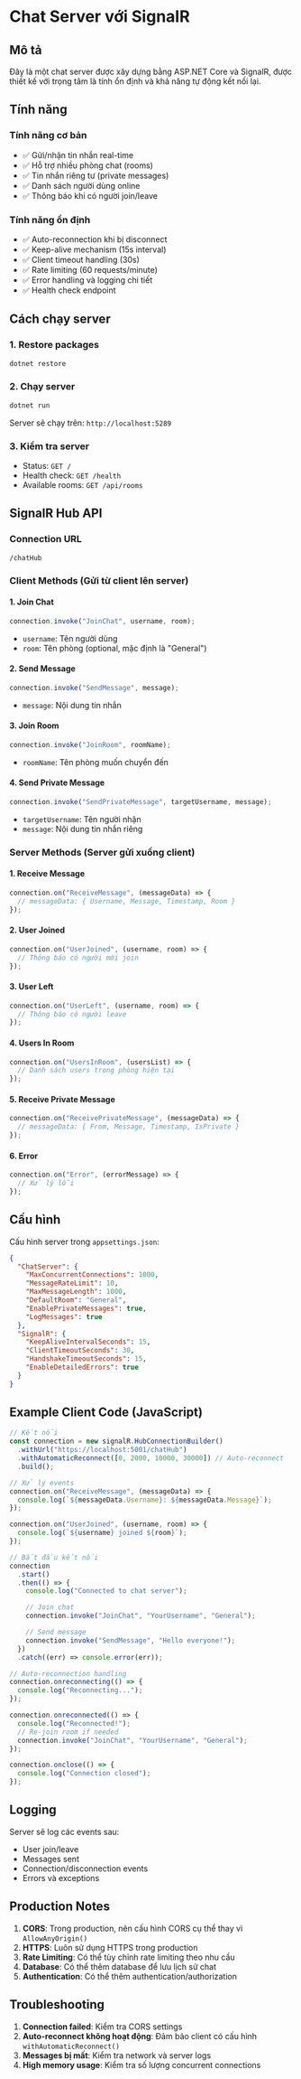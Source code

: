 # Chat Server với SignalR

## Mô tả

Đây là một chat server được xây dựng bằng ASP.NET Core và SignalR, được thiết kế với trọng tâm là tính ổn định và khả năng tự động kết nối lại.

## Tính năng

### Tính năng cơ bản

- ✅ Gửi/nhận tin nhắn real-time
- ✅ Hỗ trợ nhiều phòng chat (rooms)
- ✅ Tin nhắn riêng tư (private messages)
- ✅ Danh sách người dùng online
- ✅ Thông báo khi có người join/leave

### Tính năng ổn định

- ✅ Auto-reconnection khi bị disconnect
- ✅ Keep-alive mechanism (15s interval)
- ✅ Client timeout handling (30s)
- ✅ Rate limiting (60 requests/minute)
- ✅ Error handling và logging chi tiết
- ✅ Health check endpoint

## Cách chạy server

### 1. Restore packages

```bash
dotnet restore
```

### 2. Chạy server

```bash
dotnet run
```

Server sẽ chạy trên: `http://localhost:5289`

### 3. Kiểm tra server

- Status: `GET /`
- Health check: `GET /health`
- Available rooms: `GET /api/rooms`

## SignalR Hub API

### Connection URL

```
/chatHub
```

### Client Methods (Gửi từ client lên server)

#### 1. Join Chat

```javascript
connection.invoke("JoinChat", username, room);
```

- `username`: Tên người dùng
- `room`: Tên phòng (optional, mặc định là "General")

#### 2. Send Message

```javascript
connection.invoke("SendMessage", message);
```

- `message`: Nội dung tin nhắn

#### 3. Join Room

```javascript
connection.invoke("JoinRoom", roomName);
```

- `roomName`: Tên phòng muốn chuyển đến

#### 4. Send Private Message

```javascript
connection.invoke("SendPrivateMessage", targetUsername, message);
```

- `targetUsername`: Tên người nhận
- `message`: Nội dung tin nhắn riêng

### Server Methods (Server gửi xuống client)

#### 1. Receive Message

```javascript
connection.on("ReceiveMessage", (messageData) => {
  // messageData: { Username, Message, Timestamp, Room }
});
```

#### 2. User Joined

```javascript
connection.on("UserJoined", (username, room) => {
  // Thông báo có người mới join
});
```

#### 3. User Left

```javascript
connection.on("UserLeft", (username, room) => {
  // Thông báo có người leave
});
```

#### 4. Users In Room

```javascript
connection.on("UsersInRoom", (usersList) => {
  // Danh sách users trong phòng hiện tại
});
```

#### 5. Receive Private Message

```javascript
connection.on("ReceivePrivateMessage", (messageData) => {
  // messageData: { From, Message, Timestamp, IsPrivate }
});
```

#### 6. Error

```javascript
connection.on("Error", (errorMessage) => {
  // Xử lý lỗi
});
```

## Cấu hình

Cấu hình server trong `appsettings.json`:

```json
{
  "ChatServer": {
    "MaxConcurrentConnections": 1000,
    "MessageRateLimit": 10,
    "MaxMessageLength": 1000,
    "DefaultRoom": "General",
    "EnablePrivateMessages": true,
    "LogMessages": true
  },
  "SignalR": {
    "KeepAliveIntervalSeconds": 15,
    "ClientTimeoutSeconds": 30,
    "HandshakeTimeoutSeconds": 15,
    "EnableDetailedErrors": true
  }
}
```

## Example Client Code (JavaScript)

```javascript
// Kết nối
const connection = new signalR.HubConnectionBuilder()
  .withUrl("https://localhost:5001/chatHub")
  .withAutomaticReconnect([0, 2000, 10000, 30000]) // Auto-reconnect
  .build();

// Xử lý events
connection.on("ReceiveMessage", (messageData) => {
  console.log(`${messageData.Username}: ${messageData.Message}`);
});

connection.on("UserJoined", (username, room) => {
  console.log(`${username} joined ${room}`);
});

// Bắt đầu kết nối
connection
  .start()
  .then(() => {
    console.log("Connected to chat server");

    // Join chat
    connection.invoke("JoinChat", "YourUsername", "General");

    // Send message
    connection.invoke("SendMessage", "Hello everyone!");
  })
  .catch((err) => console.error(err));

// Auto-reconnection handling
connection.onreconnecting(() => {
  console.log("Reconnecting...");
});

connection.onreconnected(() => {
  console.log("Reconnected!");
  // Re-join room if needed
  connection.invoke("JoinChat", "YourUsername", "General");
});

connection.onclose(() => {
  console.log("Connection closed");
});
```

## Logging

Server sẽ log các events sau:

- User join/leave
- Messages sent
- Connection/disconnection events
- Errors và exceptions

## Production Notes

1. **CORS**: Trong production, nên cấu hình CORS cụ thể thay vì `AllowAnyOrigin()`
2. **HTTPS**: Luôn sử dụng HTTPS trong production
3. **Rate Limiting**: Có thể tùy chỉnh rate limiting theo nhu cầu
4. **Database**: Có thể thêm database để lưu lịch sử chat
5. **Authentication**: Có thể thêm authentication/authorization

## Troubleshooting

1. **Connection failed**: Kiểm tra CORS settings
2. **Auto-reconnect không hoạt động**: Đảm bảo client có cấu hình `withAutomaticReconnect()`
3. **Messages bị mất**: Kiểm tra network và server logs
4. **High memory usage**: Kiểm tra số lượng concurrent connections
